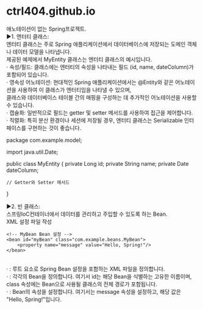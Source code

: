 # ctrl404.github.io
애노테이션이 없는 Spring프로젝트.<br>
▶1. 엔터티 클래스:<br>
엔터티 클래스는 주로 Spring 애플리케이션에서 데이터베이스에 저장되는 도메인 객체나 데이터 모델을 나타냅니다. <br>제공된 예제에서 MyEntity 클래스는 엔터티 클래스의 예시입니다.<br>
· 속성/필드: 클래스에는 엔터티의 속성을 나타내는 필드 (id, name, dateColumn)가 포함되어 있습니다.<br>
· 영속성 어노테이션: 현대적인 Spring 애플리케이션에서는 @Entity와 같은 어노테이션을 사용하여 이 클래스가 엔터티임을 나타낼 수 있으며, <br>
클래스와 데이터베이스 테이블 간의 매핑을 구성하는 데 추가적인 어노테이션을 사용할 수 있습니다.<br>
· 캡슐화: 일반적으로 필드는 getter 및 setter 메서드를 사용하여 접근을 제어합니다.<br>
· 직렬화: 특히 분산 환경이나 세션에 저장될 경우, 엔터티 클래스는 Serializable 인터페이스를 구현하는 것이 좋습니다.<br>
<!------------------------------------------------------------------------------------------------------->
package com.example.model;

import java.util.Date;

public class MyEntity {
    private Long id;
    private String name;
    private Date dateColumn;

    // Getter와 Setter 메서드
}
<!------------------------------------------------------------------------------------------------------->
▶2. 빈 클래스:<br>
스프링IoC컨테이너에서 데이터를 관리하고 주입할 수 있도록 하는 Bean.<br>
 XML 설정 파일 작성<br>
<!-- applicationContext.xml -->
<beans xmlns="http://www.springframework.org/schema/beans"
       xmlns:xsi="http://www.w3.org/2001/XMLSchema-instance"
       xsi:schemaLocation="http://www.springframework.org/schema/beans
                           http://www.springframework.org/schema/beans/spring-beans.xsd">

    <!-- MyBean Bean 설정 -->
    <bean id="myBean" class="com.example.beans.MyBean">
        <property name="message" value="Hello, Spring!"/>
    </bean>

</beans><br>
· <beans>: 루트 요소로 Spring Bean 설정을 포함하는 XML 파일을 정의합니다.<br>
· <bean>: 각각의 Bean을 정의합니다. 여기서 id는 해당 Bean을 식별하는 고유한 이름이며, class 속성에는 Bean으로 사용될 클래스의 전체 경로가 포함됩니다.<br>
· <property>: Bean의 속성을 설정합니다. 여기서는 message 속성을 설정하고, 해당 값은 "Hello, Spring!"입니다.<br>
